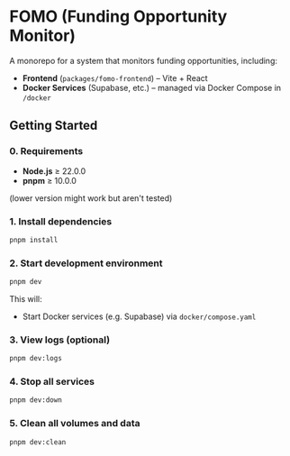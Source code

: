 # FOMO (Funding Opportunity Monitor)

A monorepo for a system that monitors funding opportunities, including:

- **Frontend** (`packages/fomo-frontend`) – Vite + React
- **Docker Services** (Supabase, etc.) – managed via Docker Compose in `/docker`

## Getting Started

### 0. Requirements

- **Node.js** ≥ 22.0.0
- **pnpm** ≥ 10.0.0

(lower version might work but aren't tested)

### 1. Install dependencies

```bash
pnpm install
```

### 2. Start development environment

```bash
pnpm dev
```

This will:

- Start Docker services (e.g. Supabase) via `docker/compose.yaml`

### 3. View logs (optional)

```bash
pnpm dev:logs
```

### 4. Stop all services

```bash
pnpm dev:down
```

### 5. Clean all volumes and data

```bash
pnpm dev:clean
```
